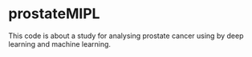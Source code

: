 # prostateMIPL
This code is about a study for analysing prostate cancer using by deep learning and machine learning.
